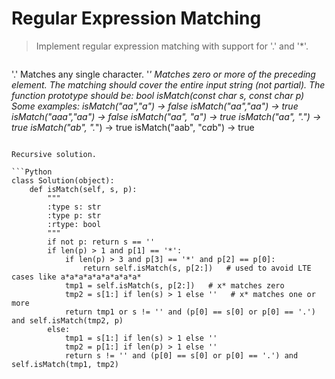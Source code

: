 # Regular Expression Matching

> Implement regular expression matching with support for '.' and '*'.

> ```
'.' Matches any single character.
'*' Matches zero or more of the preceding element.
The matching should cover the entire input string (not partial).
The function prototype should be:
bool isMatch(const char *s, const char *p)
Some examples:
isMatch("aa","a") → false
isMatch("aa","aa") → true
isMatch("aaa","aa") → false
isMatch("aa", "a*") → true
isMatch("aa", ".*") → true
isMatch("ab", ".*") → true
isMatch("aab", "c*a*b") → true
```

Recursive solution.

```Python
class Solution(object):
    def isMatch(self, s, p):
        """
        :type s: str
        :type p: str
        :rtype: bool
        """
        if not p: return s == ''
        if len(p) > 1 and p[1] == '*':
            if len(p) > 3 and p[3] == '*' and p[2] == p[0]:
                return self.isMatch(s, p[2:])   # used to avoid LTE cases like a*a*a*a*a*a*a*a*a*
            tmp1 = self.isMatch(s, p[2:])   # x* matches zero
            tmp2 = s[1:] if len(s) > 1 else ''   # x* matches one or more
            return tmp1 or s != '' and (p[0] == s[0] or p[0] == '.') and self.isMatch(tmp2, p)
        else:
            tmp1 = s[1:] if len(s) > 1 else ''
            tmp2 = p[1:] if len(p) > 1 else ''
            return s != '' and (p[0] == s[0] or p[0] == '.') and self.isMatch(tmp1, tmp2)
```
